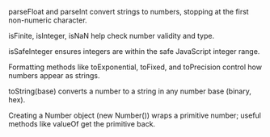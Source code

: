 <!-- Explanation -->

parseFloat and parseInt convert strings to numbers, stopping at the first non-numeric character.

isFinite, isInteger, isNaN help check number validity and type.

isSafeInteger ensures integers are within the safe JavaScript integer range.

Formatting methods like toExponential, toFixed, and toPrecision control how numbers appear as strings.

toString(base) converts a number to a string in any number base (binary, hex).

Creating a Number object (new Number()) wraps a primitive number; useful methods like valueOf get the primitive back.
